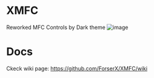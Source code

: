 # XMFC
Reworked MFC Controls by Dark theme 
![image](https://user-images.githubusercontent.com/13867290/189304902-e9054711-6ca3-43fe-bfa9-b4816e91a55f.png)

# Docs
Ckeck wiki page: https://github.com/ForserX/XMFC/wiki
